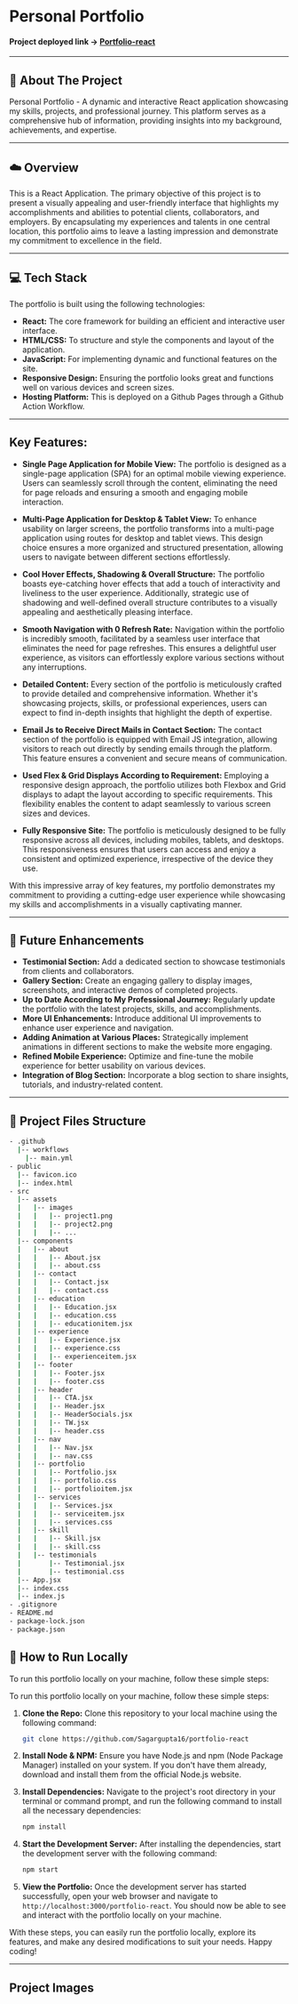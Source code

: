 # Personal Portfolio

#### Project deployed link -> [Portfolio-react]()

---

## :pencil: About The Project

Personal Portfolio - A dynamic and interactive React application showcasing my skills, projects, and professional journey. This platform serves as a comprehensive hub of information, providing insights into my background, achievements, and expertise.

---

## :cloud: Overview

This is a React Application. The primary objective of this project is to present a visually appealing and user-friendly interface that highlights my accomplishments and abilities to potential clients, collaborators, and employers. By encapsulating my experiences and talents in one central location, this portfolio aims to leave a lasting impression and demonstrate my commitment to excellence in the field.

---

## 💻 Tech Stack

The portfolio is built using the following technologies:

- **React:** The core framework for building an efficient and interactive user interface.
- **HTML/CSS:** To structure and style the components and layout of the application.
- **JavaScript:** For implementing dynamic and functional features on the site.
- **Responsive Design:** Ensuring the portfolio looks great and functions well on various devices and screen sizes.
- **Hosting Platform:** This is deployed on a Github Pages through a Github Action Workflow.

---

## Key Features:

- **Single Page Application for Mobile View:**
  The portfolio is designed as a single-page application (SPA) for an optimal mobile viewing experience. Users can seamlessly scroll through the content, eliminating the need for page reloads and ensuring a smooth and engaging mobile interaction.

- **Multi-Page Application for Desktop & Tablet View:**
  To enhance usability on larger screens, the portfolio transforms into a multi-page application using routes for desktop and tablet views. This design choice ensures a more organized and structured presentation, allowing users to navigate between different sections effortlessly.

- **Cool Hover Effects, Shadowing & Overall Structure:**
  The portfolio boasts eye-catching hover effects that add a touch of interactivity and liveliness to the user experience. Additionally, strategic use of shadowing and well-defined overall structure contributes to a visually appealing and aesthetically pleasing interface.

- **Smooth Navigation with 0 Refresh Rate:**
  Navigation within the portfolio is incredibly smooth, facilitated by a seamless user interface that eliminates the need for page refreshes. This ensures a delightful user experience, as visitors can effortlessly explore various sections without any interruptions.

- **Detailed Content:**
  Every section of the portfolio is meticulously crafted to provide detailed and comprehensive information. Whether it's showcasing projects, skills, or professional experiences, users can expect to find in-depth insights that highlight the depth of expertise.

- **Email Js to Receive Direct Mails in Contact Section:**
  The contact section of the portfolio is equipped with Email JS integration, allowing visitors to reach out directly by sending emails through the platform. This feature ensures a convenient and secure means of communication.

- **Used Flex & Grid Displays According to Requirement:**
  Employing a responsive design approach, the portfolio utilizes both Flexbox and Grid displays to adapt the layout according to specific requirements. This flexibility enables the content to adapt seamlessly to various screen sizes and devices.

- **Fully Responsive Site:**
  The portfolio is meticulously designed to be fully responsive across all devices, including mobiles, tablets, and desktops. This responsiveness ensures that users can access and enjoy a consistent and optimized experience, irrespective of the device they use.

With this impressive array of key features, my portfolio demonstrates my commitment to providing a cutting-edge user experience while showcasing my skills and accomplishments in a visually captivating manner.

---

## 🔮 Future Enhancements

- **Testimonial Section:** Add a dedicated section to showcase testimonials from clients and collaborators.
- **Gallery Section:** Create an engaging gallery to display images, screenshots, and interactive demos of completed projects.
- **Up to Date According to My Professional Journey:** Regularly update the portfolio with the latest projects, skills, and accomplishments.
- **More UI Enhancements:** Introduce additional UI improvements to enhance user experience and navigation.
- **Adding Animation at Various Places:** Strategically implement animations in different sections to make the website more engaging.
- **Refined Mobile Experience:** Optimize and fine-tune the mobile experience for better usability on various devices.
- **Integration of Blog Section:** Incorporate a blog section to share insights, tutorials, and industry-related content.

---

## :floppy_disk: Project Files Structure

```bash
- .github
  |-- workflows
    |-- main.yml
- public
  |-- favicon.ico
  |-- index.html
- src
  |-- assets
  |   |-- images
  |   |   |-- project1.png
  |   |   |-- project2.png
  |   |   |-- ...
  |-- components
  |   |-- about
  |   |   |-- About.jsx
  |   |   |-- about.css
  |   |-- contact
  |   |   |-- Contact.jsx
  |   |   |-- contact.css
  |   |-- education
  |   |   |-- Education.jsx
  |   |   |-- education.css
  |   |   |-- educationitem.jsx
  |   |-- experience
  |   |   |-- Experience.jsx
  |   |   |-- experience.css
  |   |   |-- experienceitem.jsx
  |   |-- footer
  |   |   |-- Footer.jsx
  |   |   |-- footer.css
  |   |-- header
  |   |   |-- CTA.jsx
  |   |   |-- Header.jsx
  |   |   |-- HeaderSocials.jsx
  |   |   |-- TW.jsx
  |   |   |-- header.css
  |   |-- nav
  |   |   |-- Nav.jsx
  |   |   |-- nav.css
  |   |-- portfolio
  |   |   |-- Portfolio.jsx
  |   |   |-- portfolio.css
  |   |   |-- portfolioitem.jsx
  |   |-- services
  |   |   |-- Services.jsx
  |   |   |-- serviceitem.jsx
  |   |   |-- services.css
  |   |-- skill
  |   |   |-- Skill.jsx
  |   |   |-- skill.css
  |   |-- testimonials
  |       |-- Testimonial.jsx
  |       |-- testimonial.css
  |-- App.jsx
  |-- index.css
  |-- index.js
- .gitignore
- README.md
- package-lock.json
- package.json
```

## 📼 How to Run Locally

To run this portfolio locally on your machine, follow these simple steps:

To run this portfolio locally on your machine, follow these simple steps:

1. **Clone the Repo:**
   Clone this repository to your local machine using the following command:

   ```bash
   git clone https://github.com/Sagargupta16/portfolio-react

   ```

2. **Install Node & NPM:**
   Ensure you have Node.js and npm (Node Package Manager) installed on your system. If you don't have them already, download and install them from the official Node.js website.

3. **Install Dependencies:**
   Navigate to the project's root directory in your terminal or command prompt, and run the following command to install all the necessary dependencies:

   ```bash
   npm install

   ```

4. **Start the Development Server:**
   After installing the dependencies, start the development server with the following command:

   ```bash
   npm start

   ```

5. **View the Portfolio:**
   Once the development server has started successfully, open your web browser and navigate to `http://localhost:3000/portfolio-react`. You should now be able to see and interact with the portfolio locally on your machine.

With these steps, you can easily run the portfolio locally, explore its features, and make any desired modifications to suit your needs. Happy coding!

---

## Project Images
